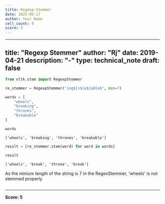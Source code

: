 ```yaml
---
title: Regexp-Stemmer
date: 2025-05-17
author: Your Name
cell_count: 9
score: 5
---
```


---
title: "Regexp Stemmer"
author: "Rj"
date: 2019-04-21
description: "-"
type: technical_note
draft: false
---

```python
from nltk.stem import RegexpStemmer
```


```python
re_stemmer = RegexpStemmer("ing$|s$|e$|able$", min=7)
```


```python
words = [
    "wheels",
    "breaking",
    "thrones",
    "breakable"
]
```


```python
words
```




    ['wheels', 'breaking', 'thrones', 'breakable']




```python
result = [re_stemmer.stem(word) for word in words]
```


```python
result
```




    ['wheels', 'break', 'throne', 'break']



As the minium length of the string is 7 in the RegexStemmer, 'wheels' is not stemmed properly


```python

```


---
**Score: 5**